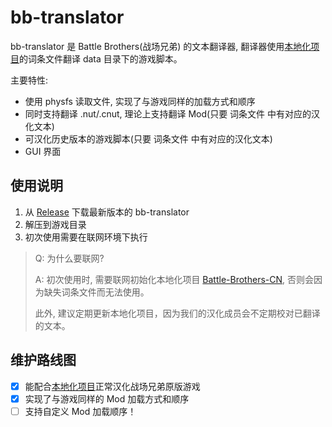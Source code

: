 # bb-translator
bb-translator 是 Battle Brothers(战场兄弟) 的文本翻译器, 翻译器使用[本地化项目](https://github.com/shabbywu/Battle-Brothers-CN)的词条文件翻译 data 目录下的游戏脚本。


主要特性:
- 使用 physfs 读取文件, 实现了与游戏同样的加载方式和顺序
- 同时支持翻译 .nut/.cnut, 理论上支持翻译 Mod(只要 词条文件 中有对应的汉化文本)
- 可汉化历史版本的游戏脚本(只要 词条文件 中有对应的汉化文本)
- GUI 界面

## 使用说明
1. 从 [Release](https://github.com/BattleBrothersGameCN/Release/releases) 下载最新版本的 bb-translator
2. 解压到游戏目录
3. 初次使用需要在联网环境下执行

> Q: 为什么要联网?
>
> A: 初次使用时, 需要联网初始化本地化项目 [Battle-Brothers-CN](https://github.com/shabbywu/Battle-Brothers-CN), 否则会因为缺失词条文件而无法使用。
>
> 此外, 建议定期更新本地化项目，因为我们的汉化成员会不定期校对已翻译的文本。

## 维护路线图
- [x] 能配合[本地化项目](https://github.com/shabbywu/Battle-Brothers-CN)正常汉化战场兄弟原版游戏
- [x] 实现了与游戏同样的 Mod 加载方式和顺序
- [ ] 支持自定义 Mod 加载顺序！

